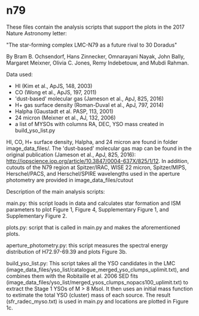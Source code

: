 # n79
These files contain the analysis scripts that support the plots in the 2017 Nature Astronomy letter:

"The star-forming complex LMC-N79 as a future rival to 30 Doradus"

By Bram B. Ochsendorf, Hans Zinnecker, Omnarayani Nayak, John Bally, Margaret Meixner, Olivia C. Jones, Remy Indebetouw, and Mubdi Rahman.

Data used:
- HI (Kim et al., ApJS, 148, 2003)
- CO (Wong et al., ApJS, 197, 2011)
- 'dust-based' molecular gas (Jameson et al., ApJ, 825, 2016)
- H+ gas surface density (Roman-Duval et al., ApJ, 797, 2014)
- Halpha (Gaustadt et al. PASP, 113, 2001)
- 24 micron (Meixner et al., AJ, 132, 2006)
- a list of MYSOs with columns RA, DEC, YSO mass created in build_yso_list.py

HI, CO, H+ surface density, Halpha, and 24 micron are found in folder image_data_files/. The 'dust-based' molecular gas map can be found in the original publication (Jameson et al., ApJ, 825, 2016): http://iopscience.iop.org/article/10.3847/0004-637X/825/1/12. In addition, cutouts of the N79 region at Spitzer/IRAC, WISE 22 micron, Spitzer/MIPS, Herschel/PACS, and Herschel/SPIRE wavelengths used in the aperture photometry are provided in image_data_files/cutout

Description of the main analysis scripts:

main.py: 
this script loads in data and calculates star formation and ISM parameters to plot Figure 1, Figure 4, Supplementary Figure 1, and Supplementary Figure 2.

plots.py:
script that is called in main.py and makes the aforementioned plots.

aperture_photometry.py: 
this script measures the spectral energy distribution of H72.97-69.39 and plots Figure 3b.

build_yso_list.py:
This script takes all the YSO candidates in the LMC (image_data_files/yso_list/catalogue_merged_yso_clumps_uplimit.txt), and combines them with the Robitaille et al. 2006 SED fits (image_data_files/yso_list/merged_ysos_clumps_nopacs100_uplimit.txt) to extract the Stage 1 YSOs of M > 8 Msol. It then uses an initial mass function to extimate the total YSO (cluster) mass of each source. The result (sfr_radec_myso.txt) is used in main.py and locations are plotted in Figure 1c.
